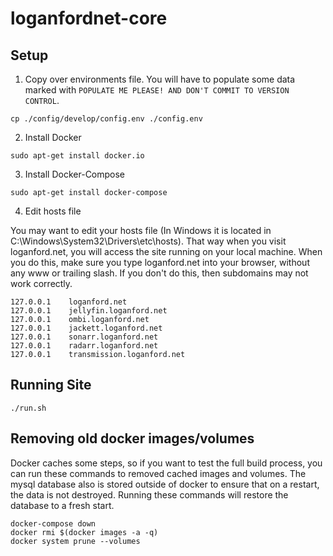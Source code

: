 # loganfordnet-core

## Setup

1. Copy over environments file. You will have to populate some data marked with `POPULATE ME PLEASE! AND DON'T COMMIT TO VERSION CONTROL`.

`cp ./config/develop/config.env ./config.env`

2. Install Docker

`sudo apt-get install docker.io`

3. Install Docker-Compose

`sudo apt-get install docker-compose`

4. Edit hosts file

You may want to edit your hosts file (In Windows it is located in C:\Windows\System32\Drivers\etc\hosts). That way when you visit loganford.net, you will access the site running on your local machine. When you do this, make sure you type loganford.net into your browser, without any www or trailing slash. If you don't do this, then subdomains may not work correctly.

```
127.0.0.1    loganford.net
127.0.0.1    jellyfin.loganford.net
127.0.0.1    ombi.loganford.net
127.0.0.1    jackett.loganford.net
127.0.0.1    sonarr.loganford.net
127.0.0.1    radarr.loganford.net
127.0.0.1    transmission.loganford.net
```

## Running Site

`./run.sh`

## Removing old docker images/volumes

Docker caches some steps, so if you want to test the full build process, you can run these commands to removed cached images and volumes. The mysql database also is stored outside of docker to ensure that on a restart, the data is not destroyed. Running these commands will restore the database to a fresh start.

```
docker-compose down
docker rmi $(docker images -a -q)
docker system prune --volumes
```